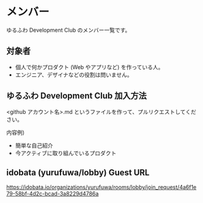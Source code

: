 # メンバー

ゆるふわ Development Club のメンバー一覧です。

## 対象者

- 個人で何かプロダクト (Web やアプリなど) を作っている人。
- エンジニア、デザイナなどの役割は問いません。


## ゆるふわ Development Club 加入方法

<github アカウント名>.md というファイルを作って、プルリクエストしてください。

内容例)
- 簡単な自己紹介
- 今アクティブに取り組んでいるプロダクト


## idobata (yurufuwa/lobby) Guest URL

https://idobata.io/organizations/yurufuwa/rooms/lobby/join_request/4a6f1e79-58bf-4d2c-bcad-3a8229d4786a

